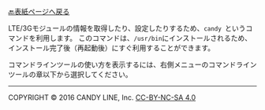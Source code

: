 [🔙表紙ページへ戻る](Home.md)

LTE/3Gモジュールの情報を取得したり、設定したりするため、`candy `というコマンドを利用します。 このコマンドは、`/usr/bin`にインストールされるため、インストール完了後（再起動後）にすぐ利用することができます。

コマンドラインツールの使い方を表示するには、右側メニューのコマンドラインツールの章以下から選択してください。

---
COPYRIGHT © 2016 CANDY LINE, Inc. [CC-BY-NC-SA 4.0](https://creativecommons.org/licenses/by-nc-sa/4.0/)
